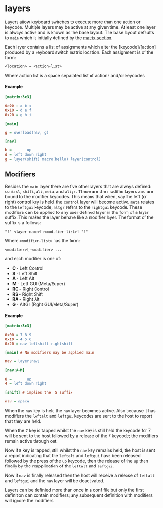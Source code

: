 # layers

Layers allow keyboard switches to execute more than one action or keycode. Multiple layers may be
active at any given time. At least one layer is always active and is known as the base layout. The
base layout defaults to `main` which is initially defined by the [matrix section][1].

Each layer contains a list of assignments which alter the [keycode]/[action] produced by a keyboard
switch matrix location. Each assignment is of the form:

```
<location> = <action-list>
```

Where action list is a space separated list of actions and/or keycodes.

#### Example

```ini
[matrix:3x3]

0x00 = a b c
0x10 = d e f
0x20 = g h i

[main]

g = overload(nav, g)

[nav]

b =       up
d = left down right
g = layer(shift) macro(hello) layer(control)
```

## Modifiers

Besides the `main` layer there are five other layers that are always defined: `control`, `shift`,
`alt`, `meta`, and `altgr`. These are the modifier layers and are bound to the modifier keycodes.
This means that when, say the left (or right) control key is held, the `control` layer will become
active. `meta` relates to the `leftgui` keycode, `altgr` refers to the `rightgui` keycode. These
modifiers can be applied to any user defined layer in the form of a layer suffix. This makes the
layer behave like a modifier layer. The format of the suffix is a follows:

```
"[" <layer-name>[:<modifier-list>] "]"
```

Where `<modifier-list>` has the form:

```
<modifier>[-<modifier>]...
```

and each modifier is one of:

* **C** - Left Control
* **S** - Left Shift
* **A** - Left Alt
* **M** - Letf GUI (Meta/Super)
* **RC** - Right Control
* **RS** - Right Shift
* **RA** - Right Alt
* **G** - AltGr (Right GUI/Meta/Super)

#### Example

```ini
[matrix:3x3]

0x00 = 7 8 9
0x10 = 4 5 6
0x20 = nav leftshift rightshift

[main] # No modifiers may be applied main

nav = layer(nav)

[nav:A-M]

8 =       up
4 = left down right

[shift] # implies the :S suffix

nav = space
```

When the `nav` key is held the `nav` layer becomes active. Also because it has modifiers the
`leftalt` and `leftgui` keycodes are sent to the host to report that they are held.

When the `7` key is tapped whilst the `nav` key is still held the keycode for 7 will be sent to the
host followed by a release of the 7 keycode; the modifiers remain active through out.

Now if `8` key is tapped, still whilst the `nav` key remains held, the host is sent a report
indicating that the `leftalt` and `leftgui` have been released followed by the press of the `up`
keycode, then the release of the `up` then finally by the reapplication of the `leftalt` and
`leftgui`.

Now if `nav` is finally released then the host will receive a release of `leftalt` and `leftgui` and
the `nav` layer will be deactivated.

Layers can be definied more than once in a conf file but only the first definition can contain
modifiers; any subsequent definition with modifiers will ignore the modifiers.

[1]: matrix.md
